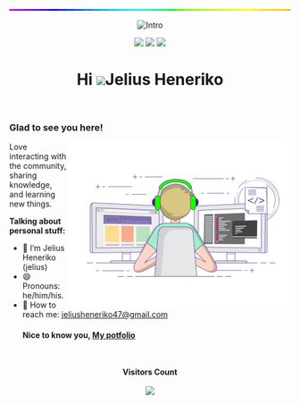 <img style="width:100%;height:3px;" src="./bar.gif" />

<p align="center">
  <img src="https://readme-typing-svg.herokuapp.com/?font=Righteous&size=45&center=true&vCenter=true&width=700&height=70&duration=4000&lines=Hi+There,+Me+is+Briso!;Glad+to+see+you.;Just+check+out+my+projects😉" alt="Intro" /> 
</p>

<p>
<div align="center" target="_blank">
  <img src="https://img.shields.io/github/followers/Briso10-dev?style=social">
  <img src="https://img.shields.io/badge/Follow-%40Briso_dev-ff69b4?style=social&logo=instagram">
  <img src="https://img.shields.io/github/stars/Briso10-dev">
</div>
</p>
 
<h1 align="center">Hi <img src="https://user-images.githubusercontent.com/44104676/173990923-48b66056-0bff-472a-b5bf-faab4146e950.gif" height="40">Jelius Heneriko</h1>


</br>

### Glad to see you here!

<img align="right" alt="Jelius H." src="pew.gif" width="400" />

Love interacting with the community, sharing knowledge, and learning new things.

**Talking about personal stuff:**

- 👨 I’m Jelius Heneriko (jelius)
- 😄 Pronouns: he/him/his.
- 📧 How to reach me: jeliusheneriko47@gmail.com
  #### **Nice to know you, <a href="https://my-portfolio-jelius.onrender.com" taregt="_blank" title="my portfolio">My potfolio</a>**
 

<div align="center">
<br>
<p align="centre"><b>Visitors Count</b></p>  
<p align="center"><img align="center" src="https://profile-counter.glitch.me/{Jelius47}/count.svg" /></p> 
</div>
  
